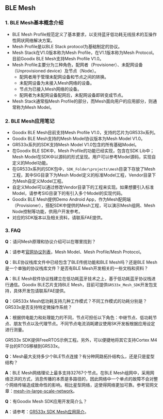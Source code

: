 ## BLE Mesh

### 1. BLE Mesh基本概念介绍

- BLE Mesh Profile规范定义了基本要求，以支持蓝牙低功耗无线技术的互操作性网状网络解决方案。
- Mesh Profile是以BLE Stack protocol为基础制定的协议。
- Mesh Stack在V1.0版本称为Mesh Profile，在V1.1版本称为Mesh Protocol。目前Goodix BLE Mesh支持Mesh Profile V1.0。
- Mesh Profile主要分为三种角色，配网者（Provisioner）、未配网设备（Unprovisioned device）及节点（Node）。
  - 配网者用于管理未配网设备和节点之间的转换。
  - 未配网设备为未接入Mesh网络的设备。
  - 节点为已接入Mesh网络的设备。
  - 配网者为未配网设备配网后，未配网设备即转变成节点。
- Mesh Stack通常指Mesh Profile的部分，而Mesh面向用户的应用部分，则通常称为Mesh Model。

### 2. BLE Mesh应用笔记

- Goodix BLE Mesh目前支持Mesh Profile V1.0，支持的芯片为GR533x系列。
- Goodix BLE Mesh支持的Mesh Model协议版本为Mesh Model V1.0。
- GR533x系列的SDK支持Mesh Model V1.0包含的所有基础Model。
- 在Goodix BLE SDK中，Mesh Profile的功能已经实现，包含在SDK Lib中；Mesh Model在SDK中以源码的形式呈现。用户可以参考Model源码，实现自定义的Model功能。
- 在GR533x系列的SDK包中，`SDK_Folder\projects\mesh`目录下存放了Mesh工程，其中SIG目录下为Mesh Model定义的标准Model工程，Vendor目录下为Mesh自定义Model工程。
- 自定义Model可以通过修改Vendor目录下的工程来实现。如果想要引入标准Model，请参考SIG目录下的有引入多个Model的实现代码。
- Goodix BLE Mesh提供Demo Android App，作为Mesh配网端（Provisioner），搭配SDK中提供的Mesh工程，可以演示Mesh组网、Mesh Node控制等功能，供用户开发参考。
- 对应的SDK版本以及相关资料，请联系FAE提供。

### 3. FAQ

**Q**：请问Mesh原理和协议介绍可以在哪里找到？

**A**：请参考[官网协议列表](https://www.bluetooth.com/specifications/specs/?types=all)，Mesh Model、Mesh Profile/Mesh Protocol。

**Q**：BLE协议栈库文件中已经包含了BLE传统功能和BLE Mesh吗？还是BLE Mesh是一个单独的协议栈库文件？是否有BLE Mesh开发相关的一些文档和资料？

**A**：BLE Mesh软件协议栈建立在低功耗蓝牙技术之上，基于低功耗蓝牙协议栈进行通信。Goodix BLE芯片支持BLE Mesh，目前可提供`GR533x_Mesh_SDK`开发包支持，具体开发包请联系FAE提供。

**Q**：GR533x Mesh低功耗支持几种工作模式？不同工作模式的功耗分别是？GR533x是否支持特定微操作系统？

**A**：根据供电能力和处理能力的不同，节点可担任以下角色：中继节点、低功耗节点、朋友节点以及代理节点。不同节点电流消耗建议使用SK开发板根据应用设定进行测量。

GR533x SDK提供FreeRTOS示例工程。另外，可以便捷地将其它支持Cortex M4平台的RTOS移植到GR533x。

**Q**：Mesh最大支持多少个BLE节点连接？有分种网路拓扑结构么，还是只是星型结构？

**A**：BLE Mesh网络理论上最多支持32767个节点。在BLE Mesh组网中，采用网络泛洪的方式，消息传播的本质是多路径的，因此网络中一个单点的故障不会对整个网络传输造成致命性的影响。相比星型网络，这使得网络更加可靠。参考官网文章：[mesh-in-large-scale-network](https://www.bluetooth.com/blog/mesh-in-large-scale-networks/)。

**Q**：有Goodix Mesh SDK应用开发简介么？

**A**：请参考：[GR533x SDK Mesh应用简介](https://developers.goodix.com/zh/bbs/blog_detail/11d69fb8aff346de99a8010377d5cb93)。